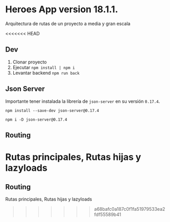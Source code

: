 # Heroes App version 18.1.1.

Arquitectura de rutas de un proyecto a media y gran escala

<<<<<<< HEAD
## Dev

1. Clonar proyecto
2. Ejecutar `npm install | npm i`
3. Levantar backend `npm run back`

## Json Server

Importante tener instalada la librería de `json-server` en su versión `0.17.4`.

`npm install --save-dev json-server@0.17.4`

`npm i -D json-server@0.17.4`

## Routing

Rutas principales, Rutas hijas y lazyloads
=======
## Routing

Rutas principales, Rutas hijas y lazyloads

>>>>>>> a68bafc0a187c0f1fa51979533ea2fdf55589b41
